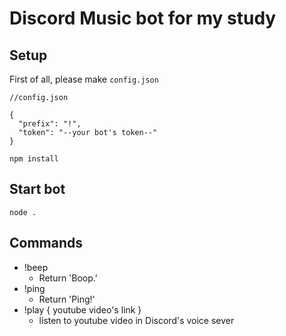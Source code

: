 # Discord Music bot for my study

## Setup

First of all, please make `config.json`

```
//config.json

{
  "prefix": "!",
  "token": "--your bot's token--"
}

```

```
npm install
```

## Start bot

```
node .
```

## Commands

- !beep
  - Return 'Boop.'
- !ping
  - Return 'Ping!'
- !play { youtube video's link }
  - listen to youtube video in Discord's voice sever
